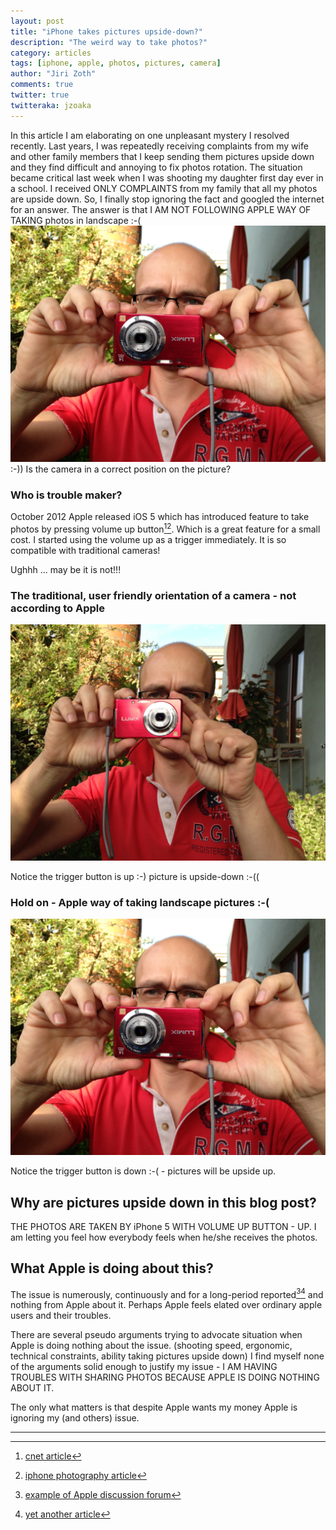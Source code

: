 ```yaml
---
layout: post
title: "iPhone takes pictures upside-down?"
description: "The weird way to take photos?"
category: articles
tags: [iphone, apple, photos, pictures, camera]
author: "Jiri Zoth"
comments: true
twitter: true
twitteraka: jzoaka
---
```


In this article I am elaborating on one unpleasant mystery I resolved recently.
Last years, I was repeatedly receiving complaints from my wife and other family members that I keep sending them pictures upside down and they find difficult and annoying to fix photos rotation. The situation became critical last week when I was shooting my daughter first day ever in a school. I received ONLY COMPLAINTS from my family that all my photos are upside down. So, I finally stop ignoring the fact and googled the internet for an answer.
The answer is that I AM NOT FOLLOWING APPLE WAY OF TAKING photos in landscape :-(
![Apple way of taking photos - trigger button down](/assets/2014/camera-down.jpg)
:-)) Is the camera in a correct position on the picture?

### Who is trouble maker?
October 2012 Apple released iOS 5 which has introduced feature to take photos by pressing volume up button[^1][^2]. Which is a great feature for a small cost. I started using the volume up as a trigger immediately. It is so compatible with traditional cameras!

Ughhh ... may be it is not!!!

### The traditional, user friendly orientation of a camera - not according to Apple
![traditional way of taking photos - trigger button up](/assets/2014/camera-up.jpg)

Notice the trigger button is up :-) picture is upside-down :-((

### Hold on - Apple way of taking landscape pictures :-(
![Apple way of taking photos - trigger button down](/assets/2014/camera-down.jpg)

Notice the trigger button is down :-( - pictures will be upside up.


## Why are pictures upside down in this blog post?

THE PHOTOS ARE TAKEN BY iPhone 5 WITH VOLUME UP BUTTON - UP.
I am letting you feel how everybody feels when he/she receives the photos.

## What Apple is doing about this?

The issue is numerously, continuously and for a long-period reported[^3][^4] and nothing from Apple about it.
Perhaps Apple feels elated over ordinary apple users and their troubles.

There are several pseudo arguments trying to advocate situation when Apple is  doing nothing about the issue. (shooting speed, ergonomic, technical constraints, ability taking pictures upside down) I find myself none of the arguments solid enough to justify my issue - I AM HAVING TROUBLES WITH SHARING PHOTOS BECAUSE APPLE IS DOING NOTHING ABOUT IT.

The only what matters is that despite Apple wants my money Apple is ignoring my (and others) issue.

------
[^1]: [cnet article](http://www.cnet.com/how-to/why-does-my-iphone-take-upside-down-photos/)
[^2]: [iphone photography article](http://iphonephotographyschool.com/iphone-photos-upside-down/)
[^3]: [example of Apple discussion forum](https://discussions.apple.com/message/16514340#16514340)
[^4]: [yet another article](http://forums.imore.com/ios-6/258119-camera-upside-down.html)
